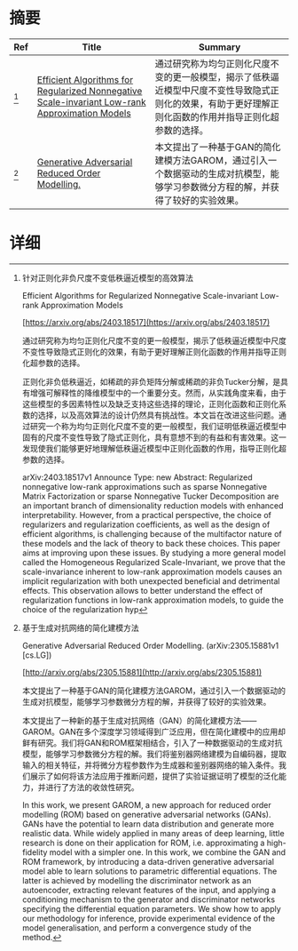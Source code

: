# 摘要

| Ref | Title | Summary |
| --- | --- | --- |
| [^1] | [Efficient Algorithms for Regularized Nonnegative Scale-invariant Low-rank Approximation Models](https://arxiv.org/abs/2403.18517) | 通过研究称为均匀正则化尺度不变的更一般模型，揭示了低秩逼近模型中尺度不变性导致隐式正则化的效果，有助于更好理解正则化函数的作用并指导正则化超参数的选择。 |
| [^2] | [Generative Adversarial Reduced Order Modelling.](http://arxiv.org/abs/2305.15881) | 本文提出了一种基于GAN的简化建模方法GAROM，通过引入一个数据驱动的生成对抗模型，能够学习参数微分方程的解，并获得了较好的实验效果。 |

# 详细

[^1]: 针对正则化非负尺度不变低秩逼近模型的高效算法

    Efficient Algorithms for Regularized Nonnegative Scale-invariant Low-rank Approximation Models

    [https://arxiv.org/abs/2403.18517](https://arxiv.org/abs/2403.18517)

    通过研究称为均匀正则化尺度不变的更一般模型，揭示了低秩逼近模型中尺度不变性导致隐式正则化的效果，有助于更好理解正则化函数的作用并指导正则化超参数的选择。

    

    正则化非负低秩逼近，如稀疏的非负矩阵分解或稀疏的非负Tucker分解，是具有增强可解释性的降维模型中的一个重要分支。然而，从实践角度来看，由于这些模型的多因素特性以及缺乏支持这些选择的理论，正则化函数和正则化系数的选择，以及高效算法的设计仍然具有挑战性。本文旨在改进这些问题。通过研究一个称为均匀正则化尺度不变的更一般模型，我们证明低秩逼近模型中固有的尺度不变性导致了隐式正则化，具有意想不到的有益和有害效果。这一发现使我们能够更好地理解低秩逼近模型中正则化函数的作用，指导正则化超参数的选择。

    arXiv:2403.18517v1 Announce Type: new  Abstract: Regularized nonnegative low-rank approximations such as sparse Nonnegative Matrix Factorization or sparse Nonnegative Tucker Decomposition are an important branch of dimensionality reduction models with enhanced interpretability. However, from a practical perspective, the choice of regularizers and regularization coefficients, as well as the design of efficient algorithms, is challenging because of the multifactor nature of these models and the lack of theory to back these choices. This paper aims at improving upon these issues. By studying a more general model called the Homogeneous Regularized Scale-Invariant, we prove that the scale-invariance inherent to low-rank approximation models causes an implicit regularization with both unexpected beneficial and detrimental effects. This observation allows to better understand the effect of regularization functions in low-rank approximation models, to guide the choice of the regularization hyp
    
[^2]: 基于生成对抗网络的简化建模方法

    Generative Adversarial Reduced Order Modelling. (arXiv:2305.15881v1 [cs.LG])

    [http://arxiv.org/abs/2305.15881](http://arxiv.org/abs/2305.15881)

    本文提出了一种基于GAN的简化建模方法GAROM，通过引入一个数据驱动的生成对抗模型，能够学习参数微分方程的解，并获得了较好的实验效果。

    

    本文提出了一种新的基于生成对抗网络（GAN）的简化建模方法——GAROM。GAN在多个深度学习领域得到广泛应用，但在简化建模中的应用却鲜有研究。我们将GAN和ROM框架相结合，引入了一种数据驱动的生成对抗模型，能够学习参数微分方程的解。我们将鉴别器网络建模为自编码器，提取输入的相关特征，并将微分方程参数作为生成器和鉴别器网络的输入条件。我们展示了如何将该方法应用于推断问题，提供了实验证据证明了模型的泛化能力，并进行了方法的收敛性研究。

    In this work, we present GAROM, a new approach for reduced order modelling (ROM) based on generative adversarial networks (GANs). GANs have the potential to learn data distribution and generate more realistic data. While widely applied in many areas of deep learning, little research is done on their application for ROM, i.e. approximating a high-fidelity model with a simpler one. In this work, we combine the GAN and ROM framework, by introducing a data-driven generative adversarial model able to learn solutions to parametric differential equations. The latter is achieved by modelling the discriminator network as an autoencoder, extracting relevant features of the input, and applying a conditioning mechanism to the generator and discriminator networks specifying the differential equation parameters. We show how to apply our methodology for inference, provide experimental evidence of the model generalisation, and perform a convergence study of the method.
    

